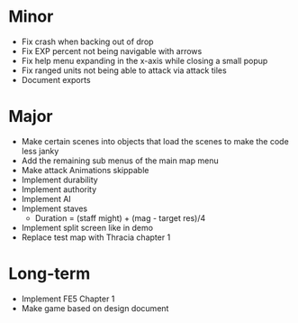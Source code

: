 # Minor
* Fix crash when backing out of drop
* Fix EXP percent not being navigable with arrows
* Fix help menu expanding in the x-axis while closing a small popup
* Fix ranged units not being able to attack via attack tiles
* Document exports

# Major
* Make certain scenes into objects that load the scenes to make the code less janky
* Add the remaining sub menus of the main map menu
* Make attack Animations skippable
* Implement durability
* Implement authority
* Implement AI
* Implement staves
	* Duration = (staff might) + (mag - target res)/4
* Implement split screen like in demo
* Replace test map with Thracia chapter 1

# Long-term
* Implement FE5 Chapter 1
* Make game based on design document
